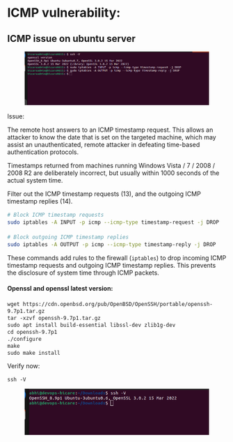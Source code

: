 # ICMP vulnerability:

## ICMP issue on ubuntu server

<figure><img src="../.gitbook/assets/image (3) (1) (1).png" alt=""><figcaption></figcaption></figure>

Issue:&#x20;

The remote host answers to an ICMP timestamp request. This allows an attacker to know the date that is set on the targeted machine, which may assist an unauthenticated, remote attacker in defeating time-based authentication protocols.

Timestamps returned from machines running Windows Vista / 7 / 2008 / 2008 R2 are deliberately incorrect, but usually within 1000 seconds of the actual system time.

Filter out the ICMP timestamp requests (13), and the outgoing ICMP timestamp replies (14).

```bash
# Block ICMP timestamp requests
sudo iptables -A INPUT -p icmp --icmp-type timestamp-request -j DROP

# Block outgoing ICMP timestamp replies
sudo iptables -A OUTPUT -p icmp --icmp-type timestamp-reply -j DROP
```

These commands add rules to the firewall (`iptables`) to drop incoming ICMP timestamp requests and outgoing ICMP timestamp replies. This prevents the disclosure of system time through ICMP packets.

#### Openssl and openssl latest version:&#x20;

```
wget https://cdn.openbsd.org/pub/OpenBSD/OpenSSH/portable/openssh-9.7p1.tar.gz
tar -xzvf openssh-9.7p1.tar.gz
sudo apt install build-essential libssl-dev zlib1g-dev
cd openssh-9.7p1
./configure
make
sudo make install

```

Verify now:&#x20;

```
ssh -V
```

<figure><img src="../.gitbook/assets/image (2) (1) (1).png" alt=""><figcaption></figcaption></figure>
